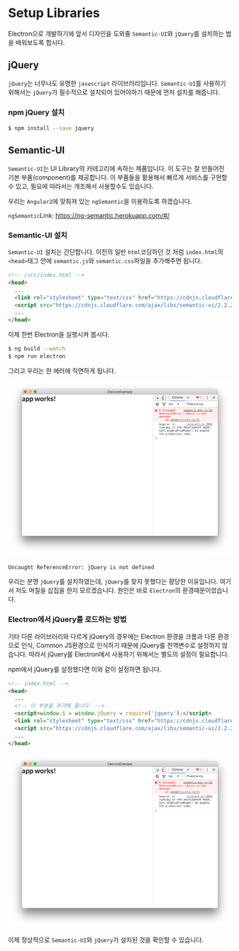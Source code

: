 # Setup Libraries
Electron으로 개발하기에 앞서 디자인을 도와줄 `Semantic-UI`와 `jQuery`를 설치하는 법을 배워보도록 합시다.


## jQuery
`jQuery`는 너무나도 유명한 `javascript` 라이브러리입니다. `Semantic-UI`를 사용하기 위해서는 `jQuery`가 필수적으로 설치되어 있어야하기 때문에 먼저 설치를 해줍니다.

### npm jQuery 설치

```Bash
$ npm install --save jquery
```

## Semantic-UI
`Semantic-UI`는 UI Library의 카테고리에 속하는 제품입니다. 이 도구는 잘 만들어진 기본 부품(component)를 제공합니다. 이 부품들을 활용해서 빠르게 서비스를 구현할 수 있고, 필요에 따라서는 개조해서 사용할수도 있습니다.

우리는 `Angular2`에 맞춰져 있는 `ngSemantic`을 이용하도록 하겠습니다.

`ngSemantic`Link: <https://ng-semantic.herokuapp.com/#/>

### Semantic-UI 설치
`Semantic-UI` 설치는 간단합니다. 이전의 일반 `html`코딩하던 것 처럼 `index.html`의 `<head>`태그 안에 `semantic.js`와 `semantic.css`파일을 추가해주면 됩니다.

```html
<!-- /src/index.html -->
<head>
  ...
  <link rel="stylesheet" type="text/css" href="https://cdnjs.cloudflare.com/ajax/libs/semantic-ui/2.2.2/semantic.min.css">
  <script src="https://cdnjs.cloudflare.com/ajax/libs/semantic-ui/2.2.2/semantic.min.js"></script>
  ...
</head>
```

이제 한번 Electron을 실행시켜 봅시다.

```Bash
$ ng build --watch
$ npm run electron
```

그리고 우리는 한 에러에 직면하게 됩니다.

![](./assets/capture/jqueryError.png)

`Uncaught ReferenceError: jQuery is not defined`

우리는 분명 `jQuery`를 설치하였는데, `jQuery`를 찾지 못했다는 황당한 이유입니다. 여기서 저도 며칠을 삽집을 한지 모르겠습니다.
원인은 바로 `Electron`의 환경때문이었습니다.

### Electron에서 jQuery를 로드하는 방법
기타 다른 라이브러리와 다르게 jQuery의 경우에는 Electron 환경을 크롬과 다른 환경으로 인식, Common JS환경으로 인식하기 때문에 jQuery를 전역변수로 설정하지 않습니다.
따라서 jQuery를 Electron에서 사용하기 위해서는 별도의 설정이 필요합니다.

npm에서 jQuery를 설정했다면 이와 같이 설정하면 됩니다.

```html
<!-- index.html -->
<head>
  ...
  <!-- 이 부분을 추가해 줍니다. -->
  <script>window.$ = window.jQuery = require('jquery');</script>
  <link rel="stylesheet" type="text/css" href="https://cdnjs.cloudflare.com/ajax/libs/semantic-ui/2.2.2/semantic.min.css">
  <script src="https://cdnjs.cloudflare.com/ajax/libs/semantic-ui/2.2.2/semantic.min.js"></script>
  ...
</head>
```

![](./assets/capture/jqueryError.png)

이제 정상적으로 `Semantic-UI`와 `jQuery`가 설치된 것을 확인할 수 있습니다.
